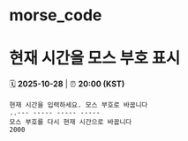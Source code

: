 # morse_code
# 현재 시간을 모스 부호 표시
<!-- MORSE_TIME_START -->
🗓️ **2025-10-28** | ⏰ **20:00 (KST)**

```
현재 시간을 입력하세요. 모스 부호로 바꿉니다
..--- ----- ----- -----
모스 부호를 다시 현재 시간으로 바꿉니다
2000
```
<!-- MORSE_TIME_END -->
